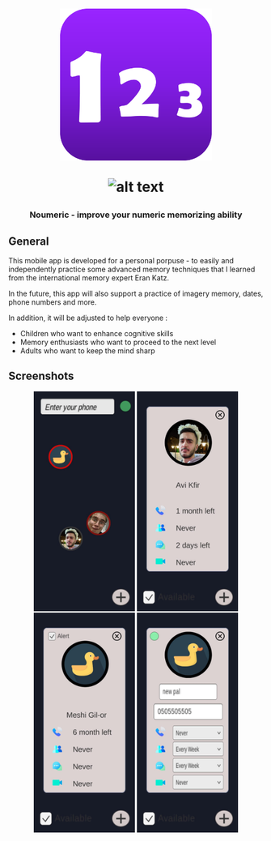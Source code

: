 <h1 align="center">
  <img src="images/logo.png" width="300"/>
  
 ![_alt text_](https://img.shields.io/badge/Platforms-android-blue??style=for-the-badge)

  </h1>
<h3 align="center">  
  
Noumeric   -   improve your numeric memorizing ability
  </h3> 

## General

This mobile app is developed for a personal porpuse -
to easily and independently practice some advanced memory techniques
that I learned from the international memory expert Eran Katz.

In the future, this app will also support a practice of imagery memory, dates, phone numbers and more.

In addition, it will be adjusted to help everyone :
- Children who want to enhance cognitive skills
- Memory enthusiasts who want to proceed to the next level
- Adults who want to keep the mind sharp
  
## Screenshots
<p align="center">
 <img src="images/main_screen.jpg" width="200"/>
 <img src="images/contact_1.jpg" width="200"/>
 <img src="images/contact_2.jpg" width="200"/>
 <img src="images/new_contact.jpg" width="200"/>
</p>
